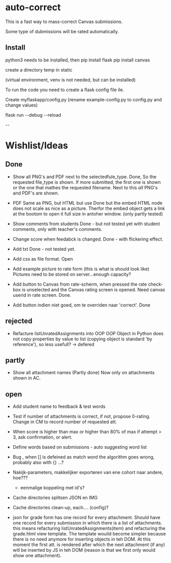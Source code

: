 ﻿# auto-correct

This is a fast way to mass-correct Canvas submissions.

Some type of dubmissions will be rated automatically.

## Install

python3 needs to be installed, then
pip install flask
pip install canvas

create a directory temp in static

(virtual environment, venv is not needed, but can be installed)

To run the code you need to create a flask config file ile.

Create myflaskapp/config.py
(rename example-config.py to config.py and change values)

flask run --debug --reload

--

# Wishlist/Ideas

## Done

- Show all PNG's and PDF next to the selectedfule_type.
    Done, So the requested file_type is shown. If more submitted, the first one is shown or the one that mathes the requested
    filename. Next to this *all* PNG's and PDF's are shown.

- PDF
    Same as PNG, but HTML but use <embed></embed>
        Done but the embed HTML node does not scale as nice as a picture. Therfor the embed object gets a link at the bootom to open
        it full size in antoher window.
    (only partly tested)

- Show comments from students
    Done - but not tested yet with student comments, only with teacher's comments.

- Change score when feedabck is changed.
    Done - with flickering effect.

- Add txt
    Done - not tested yet.

- Add css as file format.
    Open

- Add example picture to rate form (this is what is should look like)
    Pictures need to be stored on server...enough capacity?

- Add button to Canvas from rate-scherm, when pressed the rate check-box is unselected and the Canvas rating screen is opened.
    Need canvas userid in rate screen.
    Done.

- Add button indien niet goed, om te overriden naar 'correct'.
    Done


## rejected

- Refacture listUnratedAssignments into OOP
    OOP Object in Python does not copy properties by value to list (copying object is standard 'by reference'), so less usefull?
    -> defered


## partly

- Show all attachment names
    (Partly done) Now only on attachments shown in AC.


## open

- Add student name to feedback & test words

- Test if number of attachments is correct, if not, propose 0-rating.
    Change in CM to record number of requested att.

- When score is higher than max or higher than 80% of max if attempt > 3, ask confirmation, or alert.

- Define words based on submissions - auto suggesting word list

- Bug , when [] is defeined as match word the algorithm goes wrong, probably also with {} ...?

- Nakijk-parameters, makkelijker exporteren van ene cohort naar andere, hoe???
    - eenmalige koppeling met id's?

- Cache directories splitsen JSON en IMG

- Cache directories clean-up, each.... (config)?

- json for grade form has one record for every attachment. Should have one record for every submission in which there is a list of attachments.
  this means refacturing listUnratedAssignments(item) and refacturing the grade.html view template. The template wouild become simpler
  because there is no need anymore for inserting objects in teh DOM. At this moment the first att. is rendered after which the next attachment 
  (if any) will be inserted by JS in teh DOM (reason is that we first only would show one attachment).
